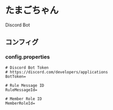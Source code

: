 # たまごちゃん

Discord Bot

## コンフィグ

### config.properties

```properties
# Discord Bot Token
# https://discord.com/developers/applications
BotToken=

# Rule Message ID
RuleMessageId=

# Member Role ID
MemberRoleId=
```
